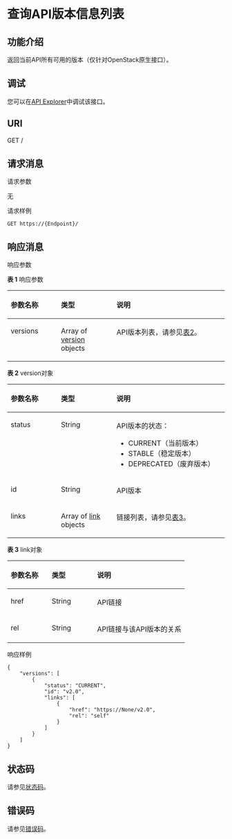 # 查询API版本信息列表<a name="eip_openstackapi_0002"></a>

## 功能介绍<a name="zh-cn_topic_0201534229_section47928120"></a>

返回当前API所有可用的版本（仅针对OpenStack原生接口）。

## 调试<a name="zh-cn_topic_0201534229_section1062181918110"></a>

您可以在[API Explorer](https://apiexplorer.developer.huaweicloud.com/apiexplorer/doc?product=VPC&version=v2&api=ListApiVersion)中调试该接口。

## URI<a name="zh-cn_topic_0201534229_section28699899"></a>

GET /

## 请求消息<a name="zh-cn_topic_0201534229_section42990474"></a>

请求参数

无

请求样例

```
GET https://{Endpoint}/
```

## 响应消息<a name="zh-cn_topic_0201534229_section51369953"></a>

响应参数

**表 1**  响应参数

<a name="zh-cn_topic_0201534229_table51277242"></a>
<table><thead align="left"><tr id="zh-cn_topic_0201534229_row64740644"><th class="cellrowborder" valign="top" width="23.122312231223123%" id="mcps1.2.4.1.1"><p id="zh-cn_topic_0201534229_p9500791"><a name="zh-cn_topic_0201534229_p9500791"></a><a name="zh-cn_topic_0201534229_p9500791"></a>参数名称</p>
</th>
<th class="cellrowborder" valign="top" width="25.552555255525554%" id="mcps1.2.4.1.2"><p id="zh-cn_topic_0201534229_p31366578"><a name="zh-cn_topic_0201534229_p31366578"></a><a name="zh-cn_topic_0201534229_p31366578"></a>类型</p>
</th>
<th class="cellrowborder" valign="top" width="51.325132513251326%" id="mcps1.2.4.1.3"><p id="zh-cn_topic_0201534229_p40344834"><a name="zh-cn_topic_0201534229_p40344834"></a><a name="zh-cn_topic_0201534229_p40344834"></a>说明</p>
</th>
</tr>
</thead>
<tbody><tr id="zh-cn_topic_0201534229_row46706151"><td class="cellrowborder" valign="top" width="23.122312231223123%" headers="mcps1.2.4.1.1 "><p id="zh-cn_topic_0201534229_p25101909"><a name="zh-cn_topic_0201534229_p25101909"></a><a name="zh-cn_topic_0201534229_p25101909"></a>versions</p>
</td>
<td class="cellrowborder" valign="top" width="25.552555255525554%" headers="mcps1.2.4.1.2 "><p id="zh-cn_topic_0201534229_p1668082023018"><a name="zh-cn_topic_0201534229_p1668082023018"></a><a name="zh-cn_topic_0201534229_p1668082023018"></a>Array of <a href="#zh-cn_topic_0201534229_table7472653181512">version</a> objects</p>
</td>
<td class="cellrowborder" valign="top" width="51.325132513251326%" headers="mcps1.2.4.1.3 "><p id="zh-cn_topic_0201534229_p15291872"><a name="zh-cn_topic_0201534229_p15291872"></a><a name="zh-cn_topic_0201534229_p15291872"></a>API版本列表，请参见<a href="#zh-cn_topic_0201534229_table7472653181512">表2</a>。</p>
</td>
</tr>
</tbody>
</table>

**表 2**  version对象

<a name="zh-cn_topic_0201534229_table7472653181512"></a>
<table><thead align="left"><tr id="zh-cn_topic_0201534229_row24721153191511"><th class="cellrowborder" valign="top" width="23.122312231223123%" id="mcps1.2.4.1.1"><p id="zh-cn_topic_0201534229_p7472853151518"><a name="zh-cn_topic_0201534229_p7472853151518"></a><a name="zh-cn_topic_0201534229_p7472853151518"></a>参数名称</p>
</th>
<th class="cellrowborder" valign="top" width="25.552555255525554%" id="mcps1.2.4.1.2"><p id="zh-cn_topic_0201534229_p1647210534155"><a name="zh-cn_topic_0201534229_p1647210534155"></a><a name="zh-cn_topic_0201534229_p1647210534155"></a>类型</p>
</th>
<th class="cellrowborder" valign="top" width="51.325132513251326%" id="mcps1.2.4.1.3"><p id="zh-cn_topic_0201534229_p11472185317150"><a name="zh-cn_topic_0201534229_p11472185317150"></a><a name="zh-cn_topic_0201534229_p11472185317150"></a>说明</p>
</th>
</tr>
</thead>
<tbody><tr id="zh-cn_topic_0201534229_row18472155310158"><td class="cellrowborder" valign="top" width="23.122312231223123%" headers="mcps1.2.4.1.1 "><p id="zh-cn_topic_0201534229_p147217533154"><a name="zh-cn_topic_0201534229_p147217533154"></a><a name="zh-cn_topic_0201534229_p147217533154"></a>status</p>
</td>
<td class="cellrowborder" valign="top" width="25.552555255525554%" headers="mcps1.2.4.1.2 "><p id="zh-cn_topic_0201534229_p947255320159"><a name="zh-cn_topic_0201534229_p947255320159"></a><a name="zh-cn_topic_0201534229_p947255320159"></a>String</p>
</td>
<td class="cellrowborder" valign="top" width="51.325132513251326%" headers="mcps1.2.4.1.3 "><p id="zh-cn_topic_0201534229_p47752014191"><a name="zh-cn_topic_0201534229_p47752014191"></a><a name="zh-cn_topic_0201534229_p47752014191"></a>API版本的状态：</p>
<a name="zh-cn_topic_0201534229_ul1053872581218"></a><a name="zh-cn_topic_0201534229_ul1053872581218"></a><ul id="zh-cn_topic_0201534229_ul1053872581218"><li>CURRENT（当前版本）</li><li>STABLE（稳定版本）</li><li>DEPRECATED（废弃版本）</li></ul>
</td>
</tr>
<tr id="zh-cn_topic_0201534229_row747215312152"><td class="cellrowborder" valign="top" width="23.122312231223123%" headers="mcps1.2.4.1.1 "><p id="zh-cn_topic_0201534229_p10472115381512"><a name="zh-cn_topic_0201534229_p10472115381512"></a><a name="zh-cn_topic_0201534229_p10472115381512"></a>id</p>
</td>
<td class="cellrowborder" valign="top" width="25.552555255525554%" headers="mcps1.2.4.1.2 "><p id="zh-cn_topic_0201534229_p9472115313158"><a name="zh-cn_topic_0201534229_p9472115313158"></a><a name="zh-cn_topic_0201534229_p9472115313158"></a>String</p>
</td>
<td class="cellrowborder" valign="top" width="51.325132513251326%" headers="mcps1.2.4.1.3 "><p id="zh-cn_topic_0201534229_p647375331518"><a name="zh-cn_topic_0201534229_p647375331518"></a><a name="zh-cn_topic_0201534229_p647375331518"></a>API版本</p>
</td>
</tr>
<tr id="zh-cn_topic_0201534229_row174734534159"><td class="cellrowborder" valign="top" width="23.122312231223123%" headers="mcps1.2.4.1.1 "><p id="zh-cn_topic_0201534229_p18473105321516"><a name="zh-cn_topic_0201534229_p18473105321516"></a><a name="zh-cn_topic_0201534229_p18473105321516"></a>links</p>
</td>
<td class="cellrowborder" valign="top" width="25.552555255525554%" headers="mcps1.2.4.1.2 "><p id="zh-cn_topic_0201534229_p984011365304"><a name="zh-cn_topic_0201534229_p984011365304"></a><a name="zh-cn_topic_0201534229_p984011365304"></a>Array of <a href="#zh-cn_topic_0201534229_table62331111162">link</a> objects</p>
</td>
<td class="cellrowborder" valign="top" width="51.325132513251326%" headers="mcps1.2.4.1.3 "><p id="zh-cn_topic_0201534229_p164731253181513"><a name="zh-cn_topic_0201534229_p164731253181513"></a><a name="zh-cn_topic_0201534229_p164731253181513"></a>链接列表，请参见<a href="#zh-cn_topic_0201534229_table62331111162">表3</a>。</p>
</td>
</tr>
</tbody>
</table>

**表 3**  link对象

<a name="zh-cn_topic_0201534229_table62331111162"></a>
<table><thead align="left"><tr id="zh-cn_topic_0201534229_row1823611191619"><th class="cellrowborder" valign="top" width="23.122312231223123%" id="mcps1.2.4.1.1"><p id="zh-cn_topic_0201534229_p19231111161619"><a name="zh-cn_topic_0201534229_p19231111161619"></a><a name="zh-cn_topic_0201534229_p19231111161619"></a>参数名称</p>
</th>
<th class="cellrowborder" valign="top" width="25.552555255525554%" id="mcps1.2.4.1.2"><p id="zh-cn_topic_0201534229_p112301121618"><a name="zh-cn_topic_0201534229_p112301121618"></a><a name="zh-cn_topic_0201534229_p112301121618"></a>类型</p>
</th>
<th class="cellrowborder" valign="top" width="51.325132513251326%" id="mcps1.2.4.1.3"><p id="zh-cn_topic_0201534229_p1323611171617"><a name="zh-cn_topic_0201534229_p1323611171617"></a><a name="zh-cn_topic_0201534229_p1323611171617"></a>说明</p>
</th>
</tr>
</thead>
<tbody><tr id="zh-cn_topic_0201534229_row15260111169"><td class="cellrowborder" valign="top" width="23.122312231223123%" headers="mcps1.2.4.1.1 "><p id="zh-cn_topic_0201534229_p192851171616"><a name="zh-cn_topic_0201534229_p192851171616"></a><a name="zh-cn_topic_0201534229_p192851171616"></a>href</p>
</td>
<td class="cellrowborder" valign="top" width="25.552555255525554%" headers="mcps1.2.4.1.2 "><p id="zh-cn_topic_0201534229_p122815111167"><a name="zh-cn_topic_0201534229_p122815111167"></a><a name="zh-cn_topic_0201534229_p122815111167"></a>String</p>
</td>
<td class="cellrowborder" valign="top" width="51.325132513251326%" headers="mcps1.2.4.1.3 "><p id="zh-cn_topic_0201534229_p12813117167"><a name="zh-cn_topic_0201534229_p12813117167"></a><a name="zh-cn_topic_0201534229_p12813117167"></a>API链接</p>
</td>
</tr>
<tr id="zh-cn_topic_0201534229_row132891118162"><td class="cellrowborder" valign="top" width="23.122312231223123%" headers="mcps1.2.4.1.1 "><p id="zh-cn_topic_0201534229_p1728171118161"><a name="zh-cn_topic_0201534229_p1728171118161"></a><a name="zh-cn_topic_0201534229_p1728171118161"></a>rel</p>
</td>
<td class="cellrowborder" valign="top" width="25.552555255525554%" headers="mcps1.2.4.1.2 "><p id="zh-cn_topic_0201534229_p42820114167"><a name="zh-cn_topic_0201534229_p42820114167"></a><a name="zh-cn_topic_0201534229_p42820114167"></a>String</p>
</td>
<td class="cellrowborder" valign="top" width="51.325132513251326%" headers="mcps1.2.4.1.3 "><p id="zh-cn_topic_0201534229_p5289119162"><a name="zh-cn_topic_0201534229_p5289119162"></a><a name="zh-cn_topic_0201534229_p5289119162"></a>API链接与该API版本的关系</p>
</td>
</tr>
</tbody>
</table>

响应样例

```
{
    "versions": [
        {
            "status": "CURRENT", 
            "id": "v2.0", 
            "links": [
                {
                    "href": "https://None/v2.0", 
                    "rel": "self"
                }
            ]
        }
    ]
}
```

## 状态码<a name="zh-cn_topic_0201534229_section10470352390"></a>

请参见[状态码](状态码.md#eip_api05_0001)。

## 错误码<a name="zh-cn_topic_0201534229_section85821649202813"></a>

请参见[错误码](错误码.md)。

